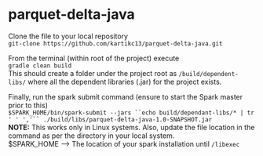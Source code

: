 # parquet-delta-java
 
Clone the file to your local repository<br>
`git-clone https://github.com/kartikc13/parquet-delta-java.git`

From the terminal (within root of the project) execute<br>
`gradle clean build`<br>
This should create a folder under the project root as `/build/dependent-libs/` where all the dependent libraries (.jar) for the project exists.

Finally, run the spark submit command (ensure to start the Spark master prior to this)<br>
`$SPARK_HOME/bin/spark-submit --jars ``echo build/dependant-libs/* | tr ' ' ','`` ./build/libs/parquet-delta-java-1.0-SNAPSHOT.jar`<br>
**NOTE:** This works only in Linux systems. Also, update the file location in the command as per the directory in your local system.<br>
$SPARK_HOME --> The location of your spark installation until `/libexec` 
